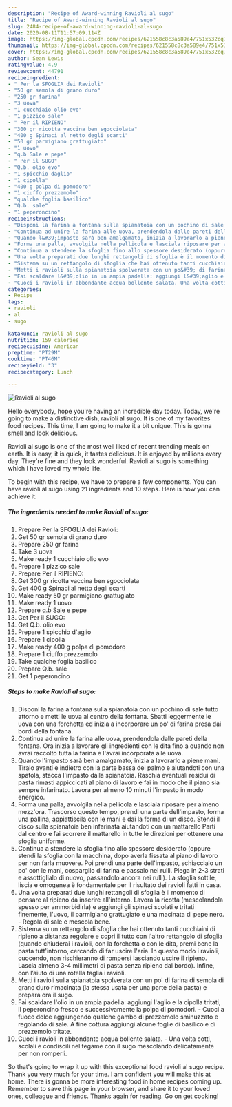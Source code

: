 ```yaml
---
description: "Recipe of Award-winning Ravioli al sugo"
title: "Recipe of Award-winning Ravioli al sugo"
slug: 2484-recipe-of-award-winning-ravioli-al-sugo
date: 2020-08-11T11:57:09.114Z
image: https://img-global.cpcdn.com/recipes/621558c8c3a589e4/751x532cq70/ravioli-al-sugo-recipe-main-photo.jpg
thumbnail: https://img-global.cpcdn.com/recipes/621558c8c3a589e4/751x532cq70/ravioli-al-sugo-recipe-main-photo.jpg
cover: https://img-global.cpcdn.com/recipes/621558c8c3a589e4/751x532cq70/ravioli-al-sugo-recipe-main-photo.jpg
author: Sean Lewis
ratingvalue: 4.9
reviewcount: 44791
recipeingredient:
- " Per la SFOGLIA dei Ravioli"
- "50 gr semola di grano duro"
- "250 gr farina"
- "3 uova"
- "1 cucchiaio olio evo"
- "1 pizzico sale"
- " Per il RIPIENO"
- "300 gr ricotta vaccina ben sgocciolata"
- "400 g Spinaci al netto degli scarti"
- "50 gr parmigiano grattugiato"
- "1 uovo"
- "q.b Sale e pepe"
- " Per il SUGO"
- "Q.b. olio evo"
- "1 spicchio daglio"
- "1 cipolla"
- "400 g polpa di pomodoro"
- "1 ciuffo prezzemolo"
- "qualche foglia basilico"
- "Q.b. sale"
- "1 peperoncino"
recipeinstructions:
- "Disponi la farina a fontana sulla spianatoia con un pochino di sale tutto attorno e metti le uova al centro della fontana. Sbatti leggermente le uova con una forchetta ed inizia a incorporare un po&#39; di farina presa dai bordi della fontana."
- "Continua ad unire la farina alle uova, prendendola dalle pareti della fontana. Ora inizia a lavorare gli ingredienti con le dita fino a quando non avrai raccolto tutta la farina e l&#39;avrai incorporata alle uova."
- "Quando l&#39;impasto sarà ben amalgamato, inizia a lavorarlo a piene mani. Tiralo avanti e indietro con la parte bassa del palmo e aiutandoti con una spatola, stacca l&#39;impasto dalla spianatoia. Raschia eventuali residui di pasta rimasti appiccicati al piano di lavoro e fai in modo che il piano sia sempre infarinato. Lavora per almeno 10 minuti l&#39;impasto in modo energico."
- "Forma una palla, avvolgila nella pellicola e lasciala riposare per almeno mezz&#39;ora. Trascorso questo tempo, prendi una parte dell&#39;impasto, forma una pallina, appiattiscila con le mani e dai la forma di un disco. Stendi il disco sulla spianatoia ben infarinata aiutandoti con un mattarello Parti dal centro e fai scorrere il mattarello in tutte le direzioni per ottenere una sfoglia uniforme."
- "Continua a stendere la sfoglia fino allo spessore desiderato (oppure stendi la sfoglia con la macchina, dopo averla fissata al piano di lavoro per non farla muovere. Poi prendi una parte dell&#39;impasto, schiaccialo un po&#39; con le mani, cospargilo di farina e passalo nei rulli. Piega in 2-3 strati e assottiglialo di nuovo, passandolo ancora nei rulli). La sfoglia sottile, liscia e omogenea è fondamentale per il risultato dei ravioli fatti in casa."
- "Una volta preparati due lunghi rettangoli di sfoglia è il momento di pensare al ripieno da inserire all&#39;interno. Lavora la ricotta (mescolandola spesso per ammorbidirla) e aggiungi gli spinaci scolati e tritati finemente, l&#39;uovo, il parmigiano grattugiato e una macinata di pepe nero. Regola di sale e mescola bene."
- "Sistema su un rettangolo di sfoglia che hai ottenuto tanti cucchiaini di ripieno a distanza regolare e copri il tutto con l&#39;altro rettangolo di sfoglia (quando chiuderai i ravioli, con la forchetta o con le dita, premi bene la pasta tutt&#39;intorno, cercando di far uscire l&#39;aria. In questo modo i ravioli, cuocendo, non rischieranno di rompersi lasciando uscire il ripieno. Lascia almeno 3-4 millimetri di pasta senza ripieno dal bordo). Infine, con l’aiuto di una rotella taglia i ravioli."
- "Metti i ravioli sulla spianatoia spolverata con un po&#39; di farina di semola di grano duro rimacinata (la stessa usata per una parte della pasta) e prepara ora il sugo."
- "Fai scaldare l&#39;olio in un ampia padella: aggiungi l&#39;aglio e la cipolla tritati, il peperoncino fresco e successivamente la polpa di pomodori. Cuoci a fuoco dolce aggiungendo qualche gambo di prezzemolo sminuzzato e regolando di sale. A fine cottura aggiungi alcune foglie di basilico e di prezzemolo tritate."
- "Cuoci i ravioli in abbondante acqua bollente salata. Una volta cotti, scolali e condiscili nel tegame con il sugo mescolando delicatamente per non romperli."
categories:
- Recipe
tags:
- ravioli
- al
- sugo

katakunci: ravioli al sugo 
nutrition: 159 calories
recipecuisine: American
preptime: "PT29M"
cooktime: "PT46M"
recipeyield: "3"
recipecategory: Lunch

---
```



![Ravioli al sugo](https://img-global.cpcdn.com/recipes/621558c8c3a589e4/751x532cq70/ravioli-al-sugo-recipe-main-photo.jpg)

Hello everybody, hope you're having an incredible day today. Today, we're going to make a distinctive dish, ravioli al sugo. It is one of my favorites food recipes. This time, I am going to make it a bit unique. This is gonna smell and look delicious.



Ravioli al sugo is one of the most well liked of recent trending meals on earth. It is easy, it is quick, it tastes delicious. It is enjoyed by millions every day. They're fine and they look wonderful. Ravioli al sugo is something which I have loved my whole life.


To begin with this recipe, we have to prepare a few components. You can have ravioli al sugo using 21 ingredients and 10 steps. Here is how you can achieve it.

<!--inarticleads1-->

##### The ingredients needed to make Ravioli al sugo:

1. Prepare  Per la SFOGLIA dei Ravioli:
1. Get 50 gr semola di grano duro
1. Prepare 250 gr farina
1. Take 3 uova
1. Make ready 1 cucchiaio olio evo
1. Prepare 1 pizzico sale
1. Prepare  Per il RIPIENO:
1. Get 300 gr ricotta vaccina ben sgocciolata
1. Get 400 g Spinaci al netto degli scarti
1. Make ready 50 gr parmigiano grattugiato
1. Make ready 1 uovo
1. Prepare q.b Sale e pepe
1. Get  Per il SUGO:
1. Get Q.b. olio evo
1. Prepare 1 spicchio d&#39;aglio
1. Prepare 1 cipolla
1. Make ready 400 g polpa di pomodoro
1. Prepare 1 ciuffo prezzemolo
1. Take qualche foglia basilico
1. Prepare Q.b. sale
1. Get 1 peperoncino




<!--inarticleads2-->

##### Steps to make Ravioli al sugo:

1. Disponi la farina a fontana sulla spianatoia con un pochino di sale tutto attorno e metti le uova al centro della fontana. Sbatti leggermente le uova con una forchetta ed inizia a incorporare un po&#39; di farina presa dai bordi della fontana.
1. Continua ad unire la farina alle uova, prendendola dalle pareti della fontana. Ora inizia a lavorare gli ingredienti con le dita fino a quando non avrai raccolto tutta la farina e l&#39;avrai incorporata alle uova.
1. Quando l&#39;impasto sarà ben amalgamato, inizia a lavorarlo a piene mani. Tiralo avanti e indietro con la parte bassa del palmo e aiutandoti con una spatola, stacca l&#39;impasto dalla spianatoia. Raschia eventuali residui di pasta rimasti appiccicati al piano di lavoro e fai in modo che il piano sia sempre infarinato. Lavora per almeno 10 minuti l&#39;impasto in modo energico.
1. Forma una palla, avvolgila nella pellicola e lasciala riposare per almeno mezz&#39;ora. Trascorso questo tempo, prendi una parte dell&#39;impasto, forma una pallina, appiattiscila con le mani e dai la forma di un disco. Stendi il disco sulla spianatoia ben infarinata aiutandoti con un mattarello Parti dal centro e fai scorrere il mattarello in tutte le direzioni per ottenere una sfoglia uniforme.
1. Continua a stendere la sfoglia fino allo spessore desiderato (oppure stendi la sfoglia con la macchina, dopo averla fissata al piano di lavoro per non farla muovere. Poi prendi una parte dell&#39;impasto, schiaccialo un po&#39; con le mani, cospargilo di farina e passalo nei rulli. Piega in 2-3 strati e assottiglialo di nuovo, passandolo ancora nei rulli). La sfoglia sottile, liscia e omogenea è fondamentale per il risultato dei ravioli fatti in casa.
1. Una volta preparati due lunghi rettangoli di sfoglia è il momento di pensare al ripieno da inserire all&#39;interno. Lavora la ricotta (mescolandola spesso per ammorbidirla) e aggiungi gli spinaci scolati e tritati finemente, l&#39;uovo, il parmigiano grattugiato e una macinata di pepe nero. - Regola di sale e mescola bene.
1. Sistema su un rettangolo di sfoglia che hai ottenuto tanti cucchiaini di ripieno a distanza regolare e copri il tutto con l&#39;altro rettangolo di sfoglia (quando chiuderai i ravioli, con la forchetta o con le dita, premi bene la pasta tutt&#39;intorno, cercando di far uscire l&#39;aria. In questo modo i ravioli, cuocendo, non rischieranno di rompersi lasciando uscire il ripieno. Lascia almeno 3-4 millimetri di pasta senza ripieno dal bordo). Infine, con l’aiuto di una rotella taglia i ravioli.
1. Metti i ravioli sulla spianatoia spolverata con un po&#39; di farina di semola di grano duro rimacinata (la stessa usata per una parte della pasta) e prepara ora il sugo.
1. Fai scaldare l&#39;olio in un ampia padella: aggiungi l&#39;aglio e la cipolla tritati, il peperoncino fresco e successivamente la polpa di pomodori. - Cuoci a fuoco dolce aggiungendo qualche gambo di prezzemolo sminuzzato e regolando di sale. A fine cottura aggiungi alcune foglie di basilico e di prezzemolo tritate.
1. Cuoci i ravioli in abbondante acqua bollente salata. - Una volta cotti, scolali e condiscili nel tegame con il sugo mescolando delicatamente per non romperli.




So that's going to wrap it up with this exceptional food ravioli al sugo recipe. Thank you very much for your time. I am confident you will make this at home. There is gonna be more interesting food in home recipes coming up. Remember to save this page in your browser, and share it to your loved ones, colleague and friends. Thanks again for reading. Go on get cooking!
